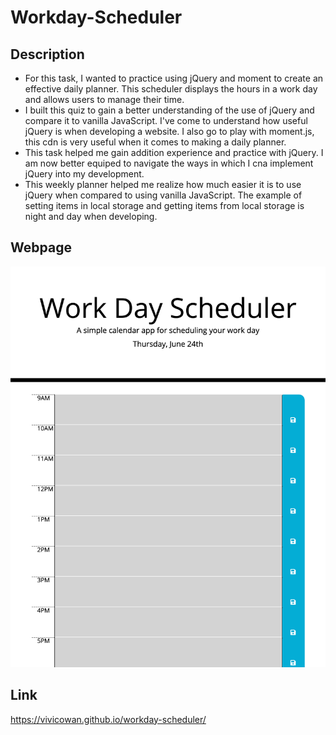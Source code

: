 # Workday-Scheduler

## Description
- For this task, I wanted to practice using jQuery and moment to create an effective daily planner. This scheduler displays the hours in a work day and allows users to manage their time. 
- I built this quiz to gain a better understanding of the use of jQuery and compare it to vanilla JavaScript. I've come to understand how useful jQuery is when developing a website. I also go to play with moment.js, this cdn is very useful when it comes to making a daily planner.
- This task helped me gain addition experience and practice with jQuery. I am now better equiped to navigate the ways in which I cna implement jQuery into my development. 
- This weekly planner helped me realize how much easier it is to use jQuery when compared to using vanilla JavaScript. The example of setting items in local storage and getting items from local storage is night and day when developing.

## Webpage
![Screen Shot](./assets/screenshot-workday.png)

## Link
https://vivicowan.github.io/workday-scheduler/
